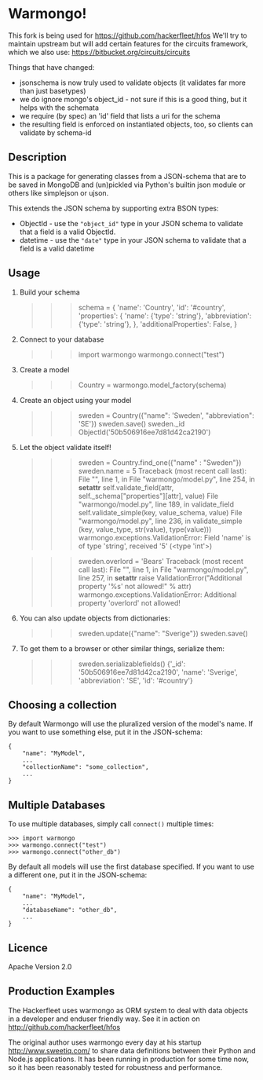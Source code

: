 # Warmongo!

This fork is being used for https://github.com/hackerfleet/hfos
We'll try to maintain upstream but will add certain features for the circuits framework, which we also use:
https://bitbucket.org/circuits/circuits

Things that have changed:
* jsonschema is now truly used to validate objects (it validates far more than just basetypes)
* we do ignore mongo's object_id - not sure if this is a good thing, but it helps with the schemata
* we require (by spec) an 'id' field that lists a uri for the schema
* the resulting field is enforced on instantiated objects, too, so clients can validate by schema-id

## Description

This is a package for generating classes from a JSON-schema that are to be
saved in MongoDB and (un)pickled via Python's builtin json module or others like simplejson or ujson.

This extends the JSON schema by supporting extra BSON types:
* ObjectId - use the `"object_id"` type in your JSON schema to validate that
             a field is a valid ObjectId.
* datetime - use the `"date"` type in your JSON schema to validate that a field
             is a valid datetime

## Usage

1) Build your schema

    >>> schema = {
        'name': 'Country',
        'id': '#country',
        'properties': {
            'name': {'type': 'string'},
            'abbreviation': {'type': 'string'},
        },
        'additionalProperties': False,
    }

2) Connect to your database

    >>> import warmongo
    >>> warmongo.connect("test")

3) Create a model

    >>> Country = warmongo.model_factory(schema)

4) Create an object using your model

    >>> sweden = Country({"name": 'Sweden', "abbreviation": 'SE'})
    >>> sweden.save()
    >>> sweden._id
    ObjectId('50b506916ee7d81d42ca2190')

5) Let the object validate itself!

    >>> sweden = Country.find_one({"name" : "Sweden"})
    >>> sweden.name = 5
    Traceback (most recent call last):
      File "<stdin>", line 1, in <module>
      File "warmongo/model.py", line 254, in __setattr__
        self.validate_field(attr, self._schema["properties"][attr], value)
      File "warmongo/model.py", line 189, in validate_field
        self.validate_simple(key, value_schema, value)
      File "warmongo/model.py", line 236, in validate_simple
        (key, value_type, str(value), type(value)))
    warmongo.exceptions.ValidationError: Field 'name' is of type 'string', received '5' (<type 'int'>)

    >>> sweden.overlord = 'Bears'
    Traceback (most recent call last):
      File "<stdin>", line 1, in <module>
      File "warmongo/model.py", line 257, in __setattr__
        raise ValidationError("Additional property '%s' not allowed!" % attr)
    warmongo.exceptions.ValidationError: Additional property 'overlord' not allowed!

6) You can also update objects from dictionaries:

    >>> sweden.update({"name": "Sverige"})
    >>> sweden.save()

7) To get them to a browser or other similar things, serialize them:

    >>> sweden.serializablefields()
    {'_id': '50b506916ee7d81d42ca2190', 'name': 'Sverige', 'abbreviation': 'SE', 'id': '#country'}


## Choosing a collection

By default Warmongo will use the pluralized version of the model's name. If
you want to use something else, put it in the JSON-schema:

    {
        "name": "MyModel",
        ...
        "collectionName": "some_collection",
        ...
    }

## Multiple Databases

To use multiple databases, simply call `connect()` multiple times:

    >>> import warmongo
    >>> warmongo.connect("test")
    >>> warmongo.connect("other_db")

By default all models will use the first database specified. If you want to use
a different one, put it in the JSON-schema:

    {
        "name": "MyModel",
        ...
        "databaseName": "other_db",
        ...
    }

## Licence

Apache Version 2.0

## Production Examples

The Hackerfleet uses warmongo as ORM system to deal with data objects in a developer and enduser friendly way.
See it in action on http://github.com/hackerfleet/hfos

The original author uses warmongo every day at his startup http://www.sweetiq.com/ to share data
definitions between their Python and Node.js applications. It has been running in
production for some time now, so it has been reasonably tested for robustness
and performance.
